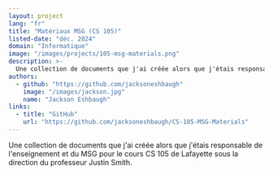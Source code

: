 ```yaml
---
layout: project
lang: "fr"
title: "Matériaux MSG (CS 105)"
listed-date: "déc. 2024"
domain: "Informatique"
image: "/images/projects/105-msg-materials.png"
description: >-
  Une collection de documents que j'ai créée alors que j'étais responsable de l'enseignement et du MSG pour le cours CS 105 de Lafayette sous la direction du professeur Justin Smith.
authors:
  - github: "https://github.com/jacksoneshbaugh"
    image: "/images/jackson.jpg"
    name: "Jackson Eshbaugh"
links:
  - title: "GitHub"
    url: "https://github.com/jacksoneshbaugh/CS-105-MSG-Materials"
---
```


Une collection de documents que j'ai créée alors que j'étais responsable de l'enseignement et du MSG pour le cours CS
105 de Lafayette sous la direction du professeur Justin Smith.